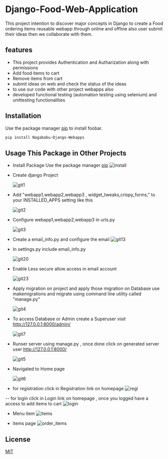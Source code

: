# Django-Food-Web-Application
This project intention to discover major concepts in Django to create a Food ordering items reusable webapp through online and offline also user submit their ideas then we collaborate with them.

## features
   - This project provides Authentication and Autharization along with permissions
   - Add food items to cart
   - Remove items from cart
   - submit ideas on web and check the status of the ideas
   - to use our code with other project webapps also
   - developed functional testing (automation testing using selenium)  and unittesting functionalities
  
## Installation
Use the package manager [pip](https://pypi.org/project/Nagababu-Django-Webapps/) to install foobar.

```bash
pip install Nagababu-Django-Webapps
```
## Usage This Package in Other Projects
- Install Package Use the package manager [pip](https://pypi.org/project/Nagababu-Django-Webapps/)
   ![install](https://user-images.githubusercontent.com/92179722/136639763-0ef05376-df86-4b0c-91ee-24ff6f6e1e95.png)

- Create django Project

   ![git1](https://user-images.githubusercontent.com/92179722/136639707-144c7237-b6a6-4a36-a3d5-b40777655299.png)
   
 - Add "webapp1,webapp2,webapp3 , widget_tweaks,crispy_forms," to your INSTALLED_APPS setting like this

   ![git2](https://user-images.githubusercontent.com/92179722/136639324-92f108a4-995a-4837-8c41-7d52291c7441.png)
  
- Configure webapp1,webapp2,webapp3 in urls.py
      
   ![git3](https://user-images.githubusercontent.com/92179722/136639415-3afea528-ff8e-48ea-8b98-0808d8618d8e.png)
   
- Create a email_info.py and configure the email
   ![git13](https://user-images.githubusercontent.com/92179722/136639932-2bb98565-8e16-472d-900e-0d5cb030a77c.jpg)

- In settings.py include email_info.py 

   ![git20](https://user-images.githubusercontent.com/92179722/136639980-b129aff2-086d-4008-89c6-b74b6b4c5832.jpg)
   
- Enable Less secure allow access in email account

   ![git23](https://user-images.githubusercontent.com/92179722/136639996-aaa73733-faa0-4792-a324-71052a674f86.png)

- Apply migration on project and apply those migration on Database use makemigrations and migrate using command line utility called "manage.py"

   ![git4](https://user-images.githubusercontent.com/92179722/136640084-97d0ec38-68c0-4aef-81a8-a750b2406f55.png)
 
- To access Database or Admin create a Superuser visit   http://127.0.0.1:8000/admin/

   ![git7](https://user-images.githubusercontent.com/92179722/136640102-257365fa-6f11-407d-aa6c-858223f289f3.png)

- Runser server using manage.py , once done click on generated server user http://127.0.0.1:8000/
  
   ![git5](https://user-images.githubusercontent.com/92179722/136640119-677965af-3322-4e7f-8dae-f9c6c4f27c08.png)
   
- Navigated to Home page 

   ![git6](https://user-images.githubusercontent.com/92179722/136640158-23bb3d9e-6a31-4d3a-9adb-6ce4648bda9e.png)
   
- for registration click in Registration link on homepage
![regi](https://user-images.githubusercontent.com/92179722/136640172-50a2032c-6fd5-45a0-a7e4-a2bbd32a0110.png)

-- for login click in Login link on homepage , once you logged have a access to add items to cart
![login](https://user-images.githubusercontent.com/92179722/136640180-e699acf9-8c20-4fd9-ab1f-d710c8042dc7.png)

- Menu item 
![items](https://user-images.githubusercontent.com/92179722/136640198-77d6225e-fc46-4a4d-8f3c-51b0db205316.png)

- items page
 ![order_items](https://user-images.githubusercontent.com/92179722/136640219-6c87f0e9-aa8f-4bb1-b315-1b9de02e7ea1.png)

## License
[MIT](https://choosealicense.com/licenses/mit/)

